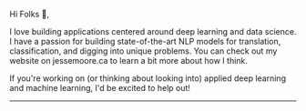 Hi Folks 👋,

I love building applications centered around deep learning and data science. I have a passion for building state-of-the-art NLP models for translation, classification, and digging into unique problems. You can check out my website on jessemoore.ca to learn a bit more about how I think.

If you're working on (or thinking about looking into) applied deep learning and machine learning, I'd be excited to help out!

---
